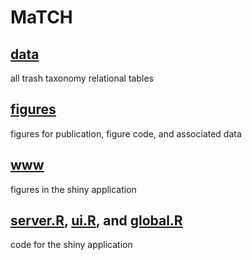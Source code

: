 # MaTCH

## [data](data)
all trash taxonomy relational tables

## [figures](figures)
figures for publication, figure code, and associated data

## [www](www)
figures in the shiny application

## [server.R](server.R), [ui.R](ui.R), and [global.R](global.R)
code for the shiny application
